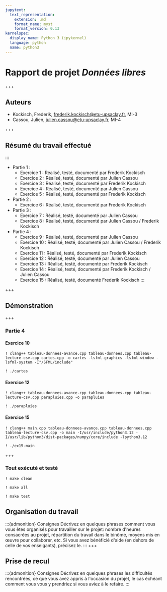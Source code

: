```yaml
---
jupytext:
  text_representation:
    extension: .md
    format_name: myst
    format_version: 0.13
kernelspec:
  display_name: Python 3 (ipykernel)
  language: python
  name: python3
---
```


# Rapport de projet *Données libres*
+++

## Auteurs

- Kockisch, Frederik, frederik.kockisch@etu-upsaclay.fr, MI-3
- Cassou, Julien, julien.cassou@etu-upsaclay.fr, MI-4

+++

## Résumé du travail effectué
:::
- Partie 1 :
  - Exercice 1 : Réalisé, testé, documenté par Frederik Kockisch
  - Exercice 2 : Réalisé, testé, documenté par Julien Cassou
  - Exercice 3 : Réalisé, testé, documenté par Frederik Kockisch
  - Exercice 4 : Réalisé, testé, documenté par Julien Cassou
  - Exercice 5 : Réalisé, testé, documenté par Frederik Kockisch
- Partie 2 : 
  - Exercice 6 : Réalisé, testé, documenté par Frederik Kockisch
- Partie 3 :
  - Exercice 7 : Réalisé, testé, documenté par Julien Cassou
  - Exercice 8 : Réalisé, testé, documenté par Julien Cassou / Frederik Kockisch
- Partie 4 :
  - Exercice 9 : Réalisé, testé, documenté par Julien Cassou
  - Exercice 10 : Réalisé, testé, documenté par Julien Cassou / Frederik Kockisch
  - Exercice 11 : Réalisé, testé, documenté par Frederik Kockisch
  - Exercice 12 : Réalisé, testé, documenté par Julien Cassou
  - Exercice 13 : Réalisé, testé, documenté par Frederik Kockisch
  - Exercice 14 : Réalisé, testé, documenté par Frederik Kockisch / Julien Cassou
  - Exercice 15 : Réalisé, testé, documenté Frederik Kockisch
:::

+++

## Démonstration
+++

### Partie 4

#### Exercice 10

```{code-cell}
! clang++ tableau-donnees-avance.cpp tableau-donnees.cpp tableau-lecture-csv.cpp cartes.cpp -o cartes -lsfml-graphics -lsfml-window -lsfml-system -I"/SFML/include"
```

```{code-cell}
! ./cartes
```

#### Exercice 12

```{code-cell}
! clang++ tableau-donnees-avance.cpp tableau-donnees.cpp tableau-lecture-csv.cpp parapluies.cpp -o parapluies
```

```{code-cell}
! ./parapluies
```

#### Exercice 15

```{code-cell}
! clang++ main.cpp tableau-donnees-avance.cpp tableau-donnees.cpp tableau-lecture-csv.cpp -o main -I/usr/include/python3.12 -I/usr/lib/python3/dist-packages/numpy/core/include -lpython3.12
```

```{code-cell}
! ./ex15-main
```
+++

### Tout exécuté et testé

```{code-cell}
! make clean
```

```{code-cell}
! make all
```

```{code-cell}
! make test
```

## Organisation du travail

:::{admonition} Consignes
Décrivez en quelques phrases comment vous vous êtes organisés pour
travailler sur le projet: nombre d'heures consacrées au projet,
répartition du travail dans le binôme, moyens mis en œuvre pour
collaborer, etc. Si vous avez bénéficié d'aide (en dehors de celle de
vos enseigants), précisez le.
:::
+++

## Prise de recul

:::{admonition} Consignes
Décrivez en quelques phrases les difficultés rencontrées, ce que vous
avez appris à l'occasion du projet, le cas échéant comment vous vous y
prendriez si vous aviez à le refaire.
:::

